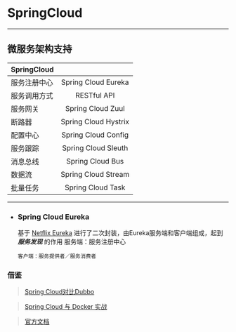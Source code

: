 #  SpringCloud
***
## 微服务架构支持

| SpringCloud     |               |
| -------------   |:-------------:|
| 服务注册中心      | Spring Cloud Eureka |
| 服务调用方式      | RESTful API         |  
| 服务网关         | Spring Cloud Zuul |       
|断路器            |Spring Cloud Hystrix |
|配置中心|Spring Cloud Config|
|服务跟踪|Spring Cloud Sleuth|
|消息总线|Spring Cloud Bus|
|数据流|Spring Cloud Stream|
|批量任务|Spring Cloud Task|

***
* ### Spring Cloud Eureka
    基于 [Netflix Eureka](https://github.com/Netflix/eureka) 进行了二次封装，由Eureka服务端和客户端组成，起到 ***服务发现*** 的作用
      服务端：服务注册中心

      客户端：服务提供者／服务消费者


### 借鉴
  > [Spring Cloud对比Dubbo](http://dockone.io/article/2408)

  > [Spring Cloud  与 Docker 实战](https://eacdy.gitbooks.io/-spring-cloud-docker/content/2%20Spring%20Cloud%20基础组件/2%20Spring%20Cloud基础组件.html)

  >[官方文档](http://projects.spring.io/spring-cloud/spring-cloud.html)
